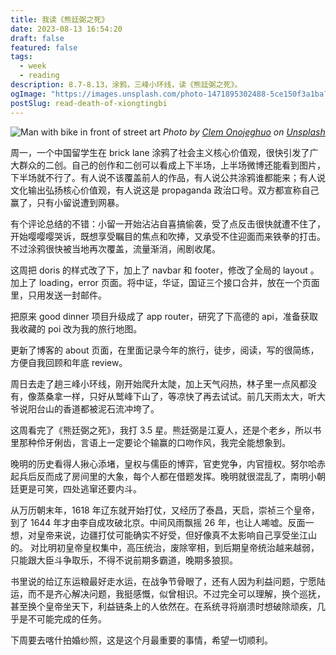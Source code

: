 ```yaml
---
title: 我读《熊廷弼之死》
date: 2023-08-13 16:54:20
draft: false
featured: false
tags:
  - week
  - reading
description: 8.7-8.13，涂鸦，三峰小环线，读《熊廷弼之死》。
ogImage: "https://images.unsplash.com/photo-1471895302488-5ce150f3a1ba?crop=entropy&cs=tinysrgb&fit=max&fm=jpg&ixid=M3wzNjAwOTd8MHwxfHNlYXJjaHwyfHxicmljayUyMGxhbmV8ZW58MHwwfHx8MTY5MjA4OTc0N3ww&ixlib=rb-4.0.3&q=80&w=1080"
postSlug: read-death-of-xiongtingbi
---
```


![Man with bike in front of street art](https://images.unsplash.com/photo-1471895302488-5ce150f3a1ba?crop=entropy&cs=tinysrgb&fit=max&fm=jpg&ixid=M3wzNjAwOTd8MHwxfHNlYXJjaHwyfHxicmljayUyMGxhbmV8ZW58MHwwfHx8MTY5MjA4OTc0N3ww&ixlib=rb-4.0.3&q=80&w=1080)
_Photo by [Clem Onojeghuo](https://unsplash.com/@clemono?utm_source=Obsidian%20Image%20Inserter%20Plugin&utm_medium=referral) on [Unsplash](https://unsplash.com/?utm_source=Obsidian%20Image%20Inserter%20Plugin&utm_medium=referral)_

周一，一个中国留学生在 brick lane 涂鸦了社会主义核心价值观，很快引发了广大群众的二创。自己的创作和二创可以看成上下半场，上半场微博还能看到图片，下半场就不行了。有人说不该覆盖前人的作品，有人说公共涂鸦谁都能来；有人说文化输出弘扬核心价值观，有人说这是 propaganda 政治口号。双方都宣称自己赢了，只有小留说遭到网暴。

有个评论总结的不错：小留一开始沾沾自喜搞偷袭，受了点反击很快就遭不住了，开始嘤嘤嘤哭诉，既想享受瞩目的焦点和吹捧，又承受不住迎面而来铁拳的打击。不过涂鸦很快被当地再次覆盖，流量渐消，闹剧收尾。

这周把 doris 的样式改了下，加上了 navbar 和 footer，修改了全局的 layout 。加上了 loading，error 页面。将中证，华证，国证三个接口合并，放在一个页面里，只用发送一封邮件。

把原来 good dinner 项目升级成了 app router，研究了下高德的 api，准备获取我收藏的 poi 改为我的旅行地图。

更新了博客的 about 页面，在里面记录今年的旅行，徒步，阅读，写的很简练，方便自我回顾和年底 review。

周日去走了趟三峰小环线，刚开始爬升太陡，加上天气闷热，林子里一点风都没有，像蒸桑拿一样，只好从鹫峰下山了，等凉快了再去试试。前几天雨太大，听大爷说阳台山的香道都被泥石流冲垮了。

这周看完了《熊廷弼之死》，我打 3.5 星。熊廷弼是江夏人，还是个老乡，所以书里那种伶牙俐齿，言语上一定要论个输赢的口吻作风，我完全能想象到。

晚明的历史看得人揪心添堵，皇权与儒臣的博弈，官吏党争，内官擅权。努尔哈赤起兵后反而成了房间里的大象，每个人都在借题发挥。晚明就很混乱了，南明小朝廷更是可笑，四处逃窜还要内斗。

从万历朝末年，1618 年辽东就开始打仗，又经历了泰昌，天启，崇祯三个皇帝，到了 1644 年才由李自成攻破北京。中间风雨飘摇 26 年，也让人唏嘘。反面一想，对皇帝来说，边疆打仗可能确实不好受，但好像真不太影响自己享受坐江山的。 对比明初皇帝皇权集中，高压统治，废除宰相，到后期皇帝统治越来越弱，只能跟大臣斗争取乐，不得不说前期多霸道，晚期多狼狈。

书里说的给辽东运粮最好走水运，在战争节骨眼了，还有人因为利益问题，宁愿陆运，而不是齐心解决问题，我挺感慨，似曾相识。不过完全可以理解，换个巡抚，甚至换个皇帝坐天下，利益链条上的人依然在。在系统寻将崩溃时想破除顽疾，几乎是不可能完成的任务。

下周要去喀什拍婚纱照，这是这个月最重要的事情，希望一切顺利。
